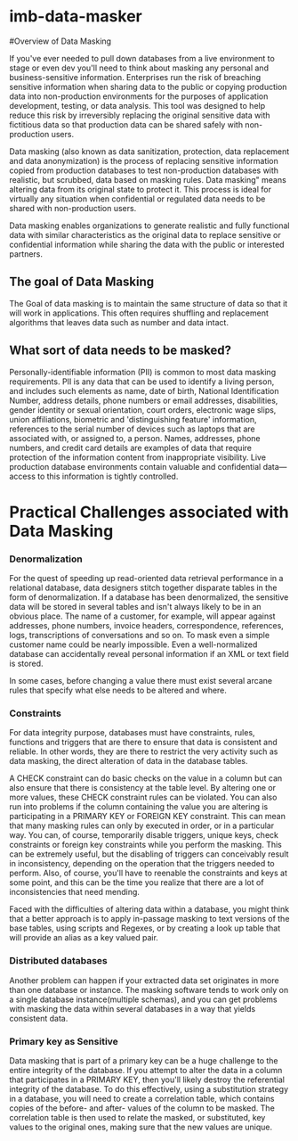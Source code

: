 
# imb-data-masker

  #Overview of Data Masking

If you've ever needed to pull down databases from a live environment to stage or even dev you'll need to think about masking any personal and business-sensitive information. Enterprises run the risk of breaching sensitive information when sharing data to the public or copying production data into non-production environments for the purposes of application development, testing, or data analysis. This tool was designed to help reduce this risk by irreversibly replacing the original sensitive data with fictitious data so that production data can be shared safely with non-production users.

Data masking (also known as data sanitization, protection, data replacement and data anonymization) is the process of replacing sensitive information copied from production databases to test non-production databases with realistic, but scrubbed, data based on masking rules. Data masking" means altering data from its original state to protect it. This process is ideal for virtually any situation when confidential or regulated data needs to be shared with non-production users.

Data masking enables organizations to generate realistic and fully functional data with similar characteristics as the original data to replace sensitive or confidential information while sharing the data with the public or interested partners.

##     The goal of Data Masking

The Goal of data masking is to maintain the same structure of data so that it will work in applications. This often requires shuffling and replacement algorithms that leaves data such as number and data intact.

 

##       What sort of data needs to be masked?

Personally-identifiable information (PII) is common to most data masking requirements. PII is any data that can be used to identify a living person, and includes such elements as name, date of birth, National Identification Number, address details, phone numbers or email addresses, disabilities, gender identity or sexual orientation, court orders, electronic wage slips, union affiliations, biometric and 'distinguishing feature' information, references to the serial number of devices such as laptops that are associated with, or assigned to, a person. Names, addresses, phone numbers, and credit card details are examples of data that require protection of the information content from inappropriate visibility. Live production database environments contain valuable and confidential data—access to this information is tightly controlled.

# Practical Challenges associated with Data Masking

###     Denormalization
For the quest of speeding up read-oriented data retrieval performance in a relational database, data designers stitch together disparate tables in the form of denormalization. If a database has been denormalized, the sensitive data will be stored in several tables and isn't always likely to be in an obvious place. The name of a customer, for example, will appear against addresses, phone numbers, invoice headers, correspondence, references, logs, transcriptions of conversations and so on. To mask even a simple customer name could be nearly impossible. Even a well-normalized database can accidentally reveal personal information if an XML or text field is stored.

In some cases, before changing a value there must exist several arcane rules that specify what else needs to be altered and where.

###     Constraints

For data integrity purpose, databases must have constraints, rules, functions and triggers that are there to ensure that data is consistent and reliable. In other words, they are there to restrict the very activity such as data masking, the direct alteration of data in the database tables.

A CHECK constraint can do basic checks on the value in a column but can also ensure that there is consistency at the table level. By altering one or more values, these CHECK constraint rules can be violated.
You can also run into problems if the column containing the value you are altering is participating in a PRIMARY KEY or FOREIGN KEY constraint. This can mean that many masking rules can only by executed in order, or in a particular way.
You can, of course, temporarily disable triggers, unique keys, check constraints or foreign key constraints while you perform the masking. This can be extremely useful, but the disabling of triggers can conceivably result in inconsistency, depending on the operation that the triggers needed to perform. Also, of course, you'll have to reenable the constraints and keys at some point, and this can be the time you realize that there are a lot of inconsistencies that need mending.

Faced with the difficulties of altering data within a database, you might think that a better approach is to apply in-passage masking to text versions of the base tables, using scripts and Regexes, or by creating a look up table that will provide an alias as a key valued pair.

###     Distributed databases
Another problem can happen if your extracted data set originates in more than one database or instance. The masking software tends to work only on a single database instance(multiple schemas), and you can get problems with masking the data within several databases in a way that yields consistent data.

###     Primary key as Sensitive

Data masking that is part of a primary key can be a huge challenge to the entire integrity of the database. If you attempt to alter the data in a column that participates in a PRIMARY KEY, then you'll likely destroy the referential integrity of the database. To do this effectively, using a substitution strategy in a database, you will need to create a correlation table, which contains copies of the before- and after- values of the column to be masked. The correlation table is then used to relate the masked, or substituted, key values to the original ones, making sure that the new values are unique.